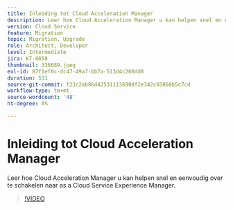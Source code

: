 ```yaml
---
title: Inleiding tot Cloud Acceleration Manager
description: Leer hoe Cloud Acceleration Manager u kan helpen snel en eenvoudig over te schakelen naar as a Cloud Service Experience Manager.
version: Cloud Service
feature: Migration
topic: Migration, Upgrade
role: Architect, Developer
level: Intermediate
jira: KT-8658
thumbnail: 336689.jpeg
exl-id: 87f1ef0c-dc47-49a7-bb7a-513d4c260dd8
duration: 531
source-git-commit: f23c2ab86d42531113690df2e342c65060b5c7cd
workflow-type: tm+mt
source-wordcount: '48'
ht-degree: 0%

---
```


# Inleiding tot Cloud Acceleration Manager

Leer hoe Cloud Acceleration Manager u kan helpen snel en eenvoudig over te schakelen naar as a Cloud Service Experience Manager.

>[!VIDEO](https://video.tv.adobe.com/v/336689?quality=12&learn=on)
